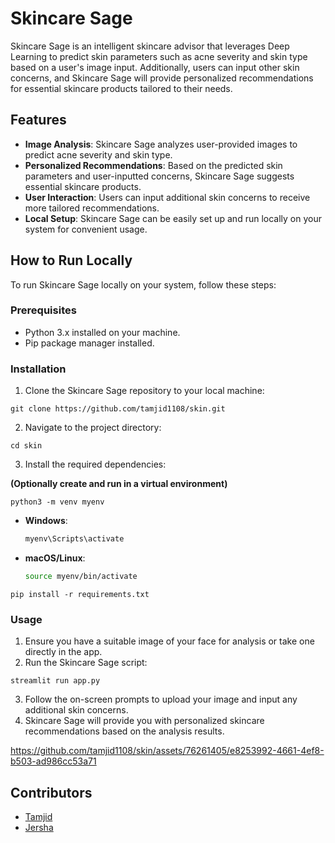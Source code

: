 # Skincare Sage

Skincare Sage is an intelligent skincare advisor that leverages Deep Learning to predict skin parameters such as acne severity and skin type based on a user's image input. Additionally, users can input other skin concerns, and Skincare Sage will provide personalized recommendations for essential skincare products tailored to their needs.

## Features

- **Image Analysis**: Skincare Sage analyzes user-provided images to predict acne severity and skin type.
- **Personalized Recommendations**: Based on the predicted skin parameters and user-inputted concerns, Skincare Sage suggests essential skincare products.
- **User Interaction**: Users can input additional skin concerns to receive more tailored recommendations.
- **Local Setup**: Skincare Sage can be easily set up and run locally on your system for convenient usage.

## How to Run Locally

To run Skincare Sage locally on your system, follow these steps:

### Prerequisites

- Python 3.x installed on your machine.
- Pip package manager installed.

### Installation

1. Clone the Skincare Sage repository to your local machine:

```
git clone https://github.com/tamjid1108/skin.git
```

2. Navigate to the project directory:

```
cd skin
```

3. Install the required dependencies:

**(Optionally create and run in a virtual environment)**
```
python3 -m venv myenv
```
  - **Windows**:
     ```bash
     myenv\Scripts\activate
     ```
  - **macOS/Linux**:
     ```bash
     source myenv/bin/activate
     ```
```
pip install -r requirements.txt
```

### Usage

1. Ensure you have a suitable image of your face for analysis or take one directly in the app.
2. Run the Skincare Sage script:

```
streamlit run app.py
```

3. Follow the on-screen prompts to upload your image and input any additional skin concerns.
4. Skincare Sage will provide you with personalized skincare recommendations based on the analysis results.


https://github.com/tamjid1108/skin/assets/76261405/e8253992-4661-4ef8-b503-ad986cc53a71


## Contributors

- [Tamjid](https://github.com/tamjid1108)
- [Jersha](https://github.com/jersha-heartly-x)

